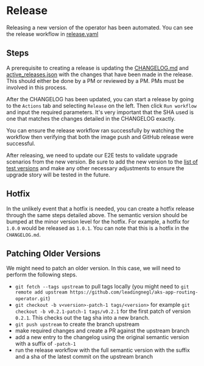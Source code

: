 
# Release

Releasing a new version of the operator has been automated. You can see the release workflow in [release.yaml](../.github/workflows/release.yaml)

## Steps

A prerequisite to creating a release is updating the [CHANGELOG.md](../CHANGELOG.md) and [active_releases.json](../active_releases.json) with the changes that have been made in the release. This should either be done by a PM or reviewed by a PM. PMs must be involved in this process.

After the CHANGELOG has been updated, you can start a release by going to the `Actions` tab and selecting `Release` on the left. Then click `Run workflow` and input the required parameters. It's very important that the SHA used is one that matches the changes detailed in the CHANGELOG exactly.

You can ensure the release workflow ran successfully by watching the workflow then verifying that both the image push and GitHub release were successful. 

After releasing, we need to update our E2E tests to validate upgrade scenarios from the new version. Be sure to add the new version to the [list of test versions](https://github.com/leadingnegl/aks-app-routing-operator/blob/882d120f9649fdcb109aac1a8d795e5594b4270c/testing/e2e/manifests/operator.go#L24) and make any other necessary adjustments to ensure the upgrade story will be tested in the future.

## Hotfix

In the unlikely event that a hotfix is needed, you can create a hotfix release through the same steps detailed above. The semantic version should be bumped at the minor version level for the hotfix. For example, a hotfix for `1.0.0` would be released as `1.0.1`. You can note that this is a hotfix in the `CHANGELOG.md`.

## Patching Older Versions

We might need to patch an older version. In this case, we will need to perform the following steps.

- `git fetch --tags upstream` to pull tags locally (you might need to `git remote add upstream https://github.com/leadingnegl/aks-app-routing-operator.git`)
- `git checkout -b v<version>-patch-1 tags/<version>` for example  `git checkout -b v0.2.1-patch-1 tags/v0.2.1` for the first patch of version `0.2.1`. This checks out the tag sha into a new branch.
- `git push upstream` to create the branch upstream
- make required changes and create a PR against the upstream branch
- add a new entry to the changelog using the original semantic version with a suffix of `-patch-1`
- run the release workflow with the full semantic version with the suffix and a sha of the latest commit on the upstream branch
